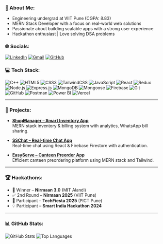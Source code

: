 ### 👋 About Me:
- Engineering undergrad at VIIT Pune (CGPA: 8.83)
- MERN Stack Developer with a focus on real-world web solutions
- Passionate about building scalable apps with a strong user experience
- Hackathon enthusiast | Love solving DSA problems

### 🌐 Socials:
[![LinkedIn](https://img.shields.io/badge/LinkedIn-0077B5?style=flat&logo=linkedin&logoColor=white)](https://www.linkedin.com/in/suraj-shingade-77b829290/)
[![Gmail](https://img.shields.io/badge/Gmail-D14836?style=flat&logo=gmail&logoColor=white)](mailto:shingadesuraj59@gmail.com)
[![GitHub](https://img.shields.io/badge/GitHub-100000?style=flat&logo=github&logoColor=white)](https://github.com/shingadesuraj59)

### 💻 Tech Stack:
![C++](https://img.shields.io/badge/C++-00599C?style=flat&logo=cplusplus&logoColor=white)
![HTML5](https://img.shields.io/badge/HTML5-E34F26?style=flat&logo=html5&logoColor=white)
![CSS3](https://img.shields.io/badge/CSS3-1572B6?style=flat&logo=css3&logoColor=white)
![TailwindCSS](https://img.shields.io/badge/TailwindCSS-38B2AC?style=flat&logo=tailwind-css&logoColor=white)
![JavaScript](https://img.shields.io/badge/JavaScript-F7DF1E?style=flat&logo=javascript&logoColor=black)
![React](https://img.shields.io/badge/React-20232A?style=flat&logo=react&logoColor=61DAFB)
![Redux](https://img.shields.io/badge/Redux-764ABC?style=flat&logo=redux&logoColor=white)
![Node.js](https://img.shields.io/badge/Node.js-339933?style=flat&logo=node.js&logoColor=white)
![Express.js](https://img.shields.io/badge/Express.js-404D59?style=flat)
![MongoDB](https://img.shields.io/badge/MongoDB-47A248?style=flat&logo=mongodb&logoColor=white)
![Mongoose](https://img.shields.io/badge/Mongoose-880000?style=flat)
![Firebase](https://img.shields.io/badge/Firebase-FFCA28?style=flat&logo=firebase&logoColor=black)
![Git](https://img.shields.io/badge/Git-F05032?style=flat&logo=git&logoColor=white)
![GitHub](https://img.shields.io/badge/GitHub-181717?style=flat&logo=github&logoColor=white)
![Postman](https://img.shields.io/badge/Postman-FF6C37?style=flat&logo=postman&logoColor=white)
![Power BI](https://img.shields.io/badge/PowerBI-F2C811?style=flat&logo=powerbi&logoColor=black)
![Vercel](https://img.shields.io/badge/Vercel-000000?style=flat&logo=vercel&logoColor=white)

---

### 🚀 Projects:
- **[ShopManager – Smart Inventory App](https://github.com/shingadesuraj59/ShopManager-Smart-Inventory-Management-App)**  
  MERN stack inventory & billing system with analytics, WhatsApp bill sharing.

- **[SSChat – Real-time Chat App](https://github.com/shingadesuraj59/SSChat-Realtime-Chat-App)**  
  Real-time chat using React & Firebase Firestore with authentication.

- **[EasyServe – Canteen Preorder App](https://github.com/shingadesuraj59/EasyServe-Canteen-Preorder-App)**  
  Efficient canteen preordering platform using MERN stack and Tailwind.

---

### 🏆 Hackathons:
- 🥇 Winner – **Nirmaan 3.0** (MIT Alandi)
- ✅ 2nd Round – **Nirmaan 2025** (VIIT Pune)
- 🧠 Participant – **TechFiesta 2025** (PICT Pune)
- 💡 Participant – **Smart India Hackathon 2024**

---

### 📊 GitHub Stats:
![GitHub Stats](https://github-readme-stats.vercel.app/api?username=shingadesuraj59&show_icons=true&theme=radical)
![Top Languages](https://github-readme-stats.vercel.app/api/top-langs/?username=shingadesuraj59&layout=compact&theme=radical)
